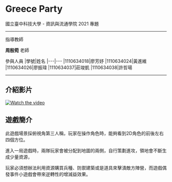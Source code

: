 # Greece Party
國立臺中科技大學 - 資訊與流通學院 2021 專題
****
指導教師

__周殷菀__ 老師


參與人員
|學號|姓名
|---|---
|1110634018|廖芳妤
|1110634024|黃進維
|1110634026|廖振瑋
|1110634037|莊竣凱
|1110634038|許哲瑒
****
## 介紹影片
[![Watch the video](https://img.youtube.com/vi/aqGTLhvC_Bo/hqdefault.jpg)](https://youtu.be/aqGTLhvC_Bo)

## 遊戲簡介
此遊戲場景採俯視角第三人稱，玩家在操作角色時，能夠看到2D角色的前後左右四個方位。

進入一局遊戲時，兩隊玩家會被分配到地圖的兩側，自行策劃進攻，領地會不斷生成少量資源，

玩家必須想辦法利用資源購買兵種、防禦建築或是道具來擊潰敵方陣營，而遊戲偶發事件小遊戲會帶來逆轉性的增減益效果。
